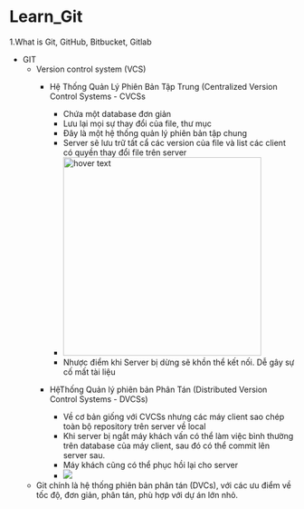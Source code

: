 # Learn_Git
1.What is Git, GitHub, Bitbucket, Gitlab
- GIT
	- Version control system (VCS)
		- Hệ Thống Quản Lý Phiên Bản Tập Trung (Centralized Version Control Systems - CVCSs
			- Chứa một database đơn giản
			- Lưu lại mọi sự thay đổi của file, thư mục
			- Đây là một hệ thống quản lý phiên bản tập chung
			- Server sẽ lưu trữ tất cẩ các version của file và list các client có quyền thay đổi file trên server
			- <img src="https://images.viblo.asia/full/cd075a32-c136-4b45-a72a-73be8d361b0d.png" width="350" title="hover text">
			- Nhược điểm khi Server bị dừng sẽ khồn thể kết nối. Dễ gây sự cố mất tài liệu
			
		- HệThống Quản lý phiên bản Phân Tán (Distributed Version Control Systems - DVCSs)
			- Về cơ bản giống với CVCSs  nhưng các máy client sao chép toàn bộ repository trên server về local
			- Khi server bị ngắt máy khách vấn có thể làm việc bình thường trên database của máy client, sau đó có thể commit lên server sau.
			- Máy khách cũng có thể phục hồi lại cho server
			- <img src="https://images.viblo.asia/full/de65aef9-236b-46e8-845e-6bbbf22e9d64.png">
	- Git chính là hệ thống phiên bản phân tán (DVCs), với các ưu điểm về tốc độ, đơn giản, phân tán, phù hợp với dự án lớn nhỏ.

